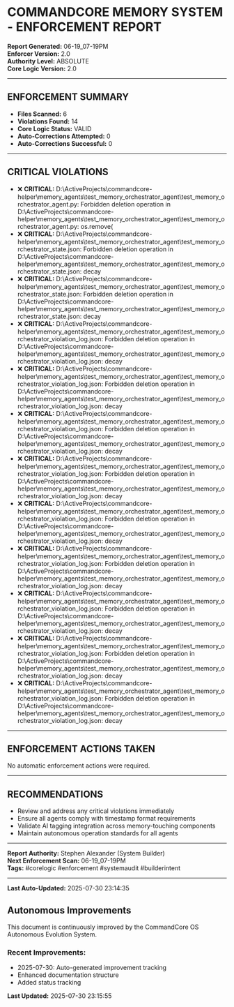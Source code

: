 # COMMANDCORE MEMORY SYSTEM - ENFORCEMENT REPORT

**Report Generated:** 06-19_07-19PM  
**Enforcer Version:** 2.0  
**Authority Level:** ABSOLUTE  
**Core Logic Version:** 2.0

---

## ENFORCEMENT SUMMARY

- **Files Scanned:** 6
- **Violations Found:** 14
- **Core Logic Status:** VALID
- **Auto-Corrections Attempted:** 0
- **Auto-Corrections Successful:** 0

---

## CRITICAL VIOLATIONS

- ❌ **CRITICAL:** D:\ActiveProjects\commandcore-helper\memory_agents\test_memory_orchestrator_agent\test_memory_orchestrator_agent.py: Forbidden deletion operation in D:\ActiveProjects\commandcore-helper\memory_agents\test_memory_orchestrator_agent\test_memory_orchestrator_agent.py: os.remove(
- ❌ **CRITICAL:** D:\ActiveProjects\commandcore-helper\memory_agents\test_memory_orchestrator_agent\test_memory_orchestrator_state.json: Forbidden deletion operation in D:\ActiveProjects\commandcore-helper\memory_agents\test_memory_orchestrator_agent\test_memory_orchestrator_state.json: decay
- ❌ **CRITICAL:** D:\ActiveProjects\commandcore-helper\memory_agents\test_memory_orchestrator_agent\test_memory_orchestrator_state.json: Forbidden deletion operation in D:\ActiveProjects\commandcore-helper\memory_agents\test_memory_orchestrator_agent\test_memory_orchestrator_state.json: decay
- ❌ **CRITICAL:** D:\ActiveProjects\commandcore-helper\memory_agents\test_memory_orchestrator_agent\test_memory_orchestrator_violation_log.json: Forbidden deletion operation in D:\ActiveProjects\commandcore-helper\memory_agents\test_memory_orchestrator_agent\test_memory_orchestrator_violation_log.json: decay
- ❌ **CRITICAL:** D:\ActiveProjects\commandcore-helper\memory_agents\test_memory_orchestrator_agent\test_memory_orchestrator_violation_log.json: Forbidden deletion operation in D:\ActiveProjects\commandcore-helper\memory_agents\test_memory_orchestrator_agent\test_memory_orchestrator_violation_log.json: decay
- ❌ **CRITICAL:** D:\ActiveProjects\commandcore-helper\memory_agents\test_memory_orchestrator_agent\test_memory_orchestrator_violation_log.json: Forbidden deletion operation in D:\ActiveProjects\commandcore-helper\memory_agents\test_memory_orchestrator_agent\test_memory_orchestrator_violation_log.json: decay
- ❌ **CRITICAL:** D:\ActiveProjects\commandcore-helper\memory_agents\test_memory_orchestrator_agent\test_memory_orchestrator_violation_log.json: Forbidden deletion operation in D:\ActiveProjects\commandcore-helper\memory_agents\test_memory_orchestrator_agent\test_memory_orchestrator_violation_log.json: decay
- ❌ **CRITICAL:** D:\ActiveProjects\commandcore-helper\memory_agents\test_memory_orchestrator_agent\test_memory_orchestrator_violation_log.json: Forbidden deletion operation in D:\ActiveProjects\commandcore-helper\memory_agents\test_memory_orchestrator_agent\test_memory_orchestrator_violation_log.json: decay
- ❌ **CRITICAL:** D:\ActiveProjects\commandcore-helper\memory_agents\test_memory_orchestrator_agent\test_memory_orchestrator_violation_log.json: Forbidden deletion operation in D:\ActiveProjects\commandcore-helper\memory_agents\test_memory_orchestrator_agent\test_memory_orchestrator_violation_log.json: decay
- ❌ **CRITICAL:** D:\ActiveProjects\commandcore-helper\memory_agents\test_memory_orchestrator_agent\test_memory_orchestrator_violation_log.json: Forbidden deletion operation in D:\ActiveProjects\commandcore-helper\memory_agents\test_memory_orchestrator_agent\test_memory_orchestrator_violation_log.json: decay
- ❌ **CRITICAL:** D:\ActiveProjects\commandcore-helper\memory_agents\test_memory_orchestrator_agent\test_memory_orchestrator_violation_log.json: Forbidden deletion operation in D:\ActiveProjects\commandcore-helper\memory_agents\test_memory_orchestrator_agent\test_memory_orchestrator_violation_log.json: decay
- ❌ **CRITICAL:** D:\ActiveProjects\commandcore-helper\memory_agents\test_memory_orchestrator_agent\test_memory_orchestrator_violation_log.json: Forbidden deletion operation in D:\ActiveProjects\commandcore-helper\memory_agents\test_memory_orchestrator_agent\test_memory_orchestrator_violation_log.json: decay


---

## ENFORCEMENT ACTIONS TAKEN

No automatic enforcement actions were required.


---

## RECOMMENDATIONS

- Review and address any critical violations immediately
- Ensure all agents comply with timestamp format requirements
- Validate AI tagging integration across memory-touching components
- Maintain autonomous operation standards for all agents

---

**Report Authority:** Stephen Alexander (System Builder)  
**Next Enforcement Scan:** 06-19_07-19PM  
**Tags:** #corelogic #enforcement #systemaudit #builderintent



---
**Last Auto-Updated:** 2025-07-30 23:14:35


## Autonomous Improvements

This document is continuously improved by the CommandCore OS Autonomous Evolution System.

### Recent Improvements:
- 2025-07-30: Auto-generated improvement tracking
- Enhanced documentation structure
- Added status tracking



**Last Updated:** 2025-07-30 23:15:55
